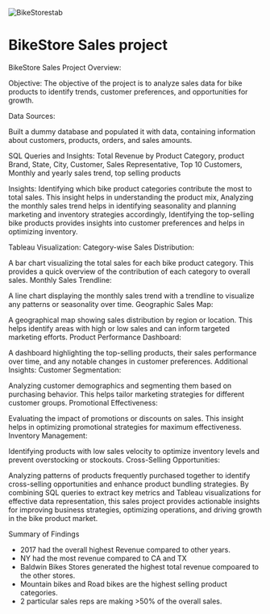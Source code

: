 ![BikeStorestab](https://github.com/Siri-space/Sales-Project/assets/153458968/65111cd1-dff7-4668-92d7-b2ad1207fc4c)


# BikeStore Sales project

BikeStore Sales Project Overview:

Objective:
The objective of the project is to analyze sales data for bike products to identify trends, customer preferences, and opportunities for growth.

Data Sources:

Built a dummy database and populated it with data, containing information about customers, products, orders, and sales amounts.

SQL Queries and Insights:
Total Revenue by Product Category, product Brand, State, City, Customer, Sales Representative, Top 10 Customers, Monthly and yearly sales trend, top selling products

Insights: Identifying which bike product categories contribute the most to total sales. This insight helps in understanding the product mix, Analyzing the monthly sales trend helps in identifying seasonality and planning marketing and inventory strategies accordingly, Identifying the top-selling bike products provides insights into customer preferences and helps in optimizing inventory.

Tableau Visualization:
Category-wise Sales Distribution:

A bar chart visualizing the total sales for each bike product category. This provides a quick overview of the contribution of each category to overall sales.
Monthly Sales Trendline:

A line chart displaying the monthly sales trend with a trendline to visualize any patterns or seasonality over time.
Geographic Sales Map:

A geographical map showing sales distribution by region or location. This helps identify areas with high or low sales and can inform targeted marketing efforts.
Product Performance Dashboard:

A dashboard highlighting the top-selling products, their sales performance over time, and any notable changes in customer preferences.
Additional Insights:
Customer Segmentation:

Analyzing customer demographics and segmenting them based on purchasing behavior. This helps tailor marketing strategies for different customer groups.
Promotional Effectiveness:

Evaluating the impact of promotions or discounts on sales. This insight helps in optimizing promotional strategies for maximum effectiveness.
Inventory Management:

Identifying products with low sales velocity to optimize inventory levels and prevent overstocking or stockouts.
Cross-Selling Opportunities:

Analyzing patterns of products frequently purchased together to identify cross-selling opportunities and enhance product bundling strategies.
By combining SQL queries to extract key metrics and Tableau visualizations for effective data representation, this sales project provides actionable insights for improving business strategies, optimizing operations, and driving growth in the bike product market.

Summary of Findings

- 2017 had the overall highest Revenue compared to other years.
- NY had the most revenue compared to CA and TX
- Baldwin Bikes Stores generated the highest total revenue compoared to the other stores.
- Mountain bikes and Road bikes are the highest selling product categories.
- 2 particular sales reps are making >50% of the overall sales.





